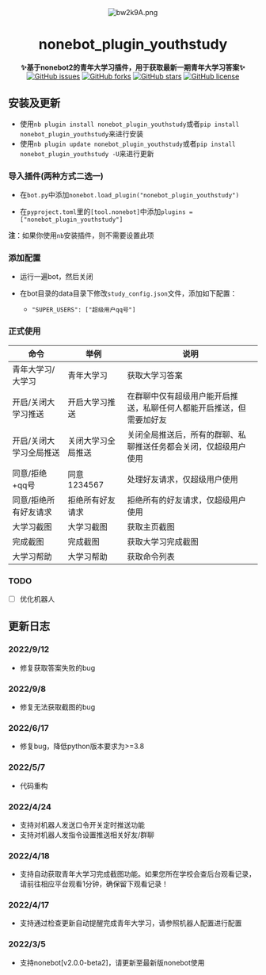 <div align="center">
    <img src="https://s4.ax1x.com/2022/03/05/bw2k9A.png" alt="bw2k9A.png" border="0"/>
    <h1>nonebot_plugin_youthstudy</h1>
    <b>✨基于nonebot2的青年大学习插件，用于获取最新一期青年大学习答案✨</b>
    <br/>
    <a href="https://github.com/ayanamiblhx/nonebot_plugin_youthstudy/issues"><img alt="GitHub issues" src="https://img.shields.io/github/issues/ayanamiblhx/nonebot_plugin_youthstudy?style=flat-square"></a>
    <a href="https://github.com/ayanamiblhx/nonebot_plugin_youthstudy/network"><img alt="GitHub forks" src="https://img.shields.io/github/forks/ayanamiblhx/nonebot_plugin_youthstudy?style=flat-square"></a>
    <a href="https://github.com/ayanamiblhx/nonebot_plugin_youthstudy/stargazers"><img alt="GitHub stars" src="https://img.shields.io/github/stars/ayanamiblhx/nonebot_plugin_youthstudy?style=flat-square"></a>
    <a href="https://github.com/ayanamiblhx/nonebot_plugin_youthstudy/blob/main/LICENSE"><img alt="GitHub license" src="https://img.shields.io/github/license/ayanamiblhx/nonebot_plugin_youthstudy?style=flat-square"></a>
</div>


## 安装及更新

- 使用`nb plugin install nonebot_plugin_youthstudy`或者`pip install nonebot_plugin_youthstudy`来进行安装
- 使用`nb plugin update nonebot_plugin_youthstudy`或者`pip install nonebot_plugin_youthstudy -U`来进行更新

### 导入插件(两种方式二选一)

- 在`bot.py`中添加`nonebot.load_plugin("nonebot_plugin_youthstudy")`

- 在`pyproject.toml`里的`[tool.nonebot]`中添加`plugins = ["nonebot_plugin_youthstudy"]`

**注**：如果你使用`nb`安装插件，则不需要设置此项

### 添加配置

- 运行一遍bot，然后关闭

- 在bot目录的data目录下修改`study_config.json`文件，添加如下配置：

    - `"SUPER_USERS": ["超级用户qq号"]`

### 正式使用

| 命令                    | 举例               | 说明                                                         |
| ----------------------- | ------------------ | ------------------------------------------------------------ |
| 青年大学习/大学习       | 青年大学习         | 获取大学习答案                                               |
| 开启/关闭大学习推送     | 开启大学习推送     | 在群聊中仅有超级用户能开启推送，私聊任何人都能开启推送，但需要加好友 |
| 开启/关闭大学习全局推送 | 关闭大学习全局推送 | 关闭全局推送后，所有的群聊、私聊推送任务都会关闭，仅超级用户使用 |
| 同意/拒绝+qq号          | 同意1234567        | 处理好友请求，仅超级用户使用                                 |
| 同意/拒绝所有好友请求   | 拒绝所有好友请求   | 拒绝所有的好友请求，仅超级用户使用                           |
| 大学习截图              | 大学习截图         | 获取主页截图                                                 |
| 完成截图                | 完成截图           | 获取大学习完成截图                                           |
| 大学习帮助              | 大学习帮助         | 获取命令列表                                                 |

### TODO

- [ ] 优化机器人

## 更新日志

### 2022/9/12

- 修复获取答案失败的bug

### 2022/9/8

- 修复无法获取截图的bug

### 2022/6/17

- 修复bug，降低python版本要求为>=3.8

### 2022/5/7

- 代码重构

### 2022/4/24

- 支持对机器人发送口令开关定时推送功能
- 支持对机器人发指令设置推送相关好友/群聊

### 2022/4/18

- 支持自动获取青年大学习完成截图功能。如果您所在学校会查后台观看记录，请前往相应平台观看1分钟，确保留下观看记录！

### 2022/4/17

- 支持通过检查更新自动提醒完成青年大学习，请参照机器人配置进行配置

### 2022/3/5

- 支持nonebot[v2.0.0-beta2]，请更新至最新版nonebot使用

